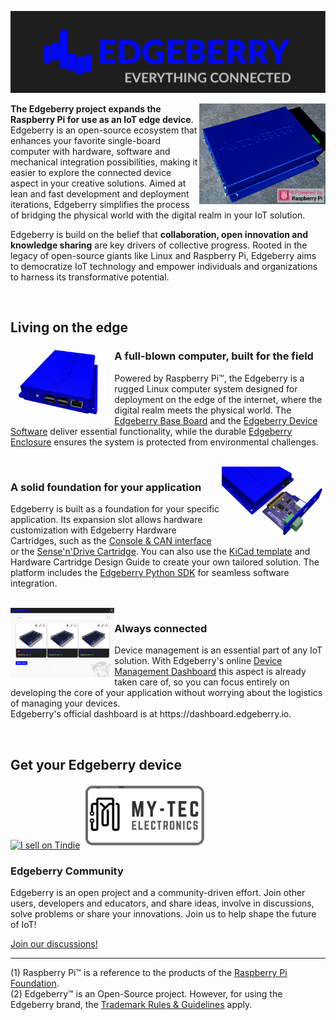 ![Edgeberry Banner](https://github.com/Edgeberry/.github/blob/main/brand/Edgeberry_banner_EverythingIsConnected.png?raw=true)

<a href="https://www.tindie.com/stores/spuq/?ref=offsite_badges&utm_source=sellers_SpuQ&utm_medium=badges&utm_campaign=badge_large" target="_blank" >
<img src="https://github.com/Edgeberry/.github/blob/main/images/Edgeberry_picture.png?raw=true" align="right" width="40%"/>
</a>

**The Edgeberry project expands the Raspberry Pi for use as an IoT edge device**. Edgeberry is an open-source ecosystem that enhances your favorite single-board computer with hardware, software and mechanical integration possibilities, making it easier to explore the connected device aspect in your creative solutions. Aimed at lean and fast development and deployment iterations, Edgeberry simplifies the process of bridging the physical world with the digital realm in your IoT solution.

Edgeberry is build on the belief that **collaboration, open innovation and knowledge sharing** are key drivers of collective progress. Rooted in the legacy of open-source giants like Linux and Raspberry Pi, Edgeberry aims to democratize IoT technology and empower individuals and organizations to harness its transformative potential.

<br clear="right"/>

<h2>Living on the edge</h2>

<img src="https://raw.githubusercontent.com/Edgeberry/.github/main/profile/images/Edgeberry_Device.png" align="left" width="33%"/>
<h3>A full-blown computer, built for the field</h3>
<p>
    Powered by Raspberry Pi™, the Edgeberry is a rugged Linux computer system designed for deployment on the edge of the internet, where the digital realm meets the physical world. The <a href="https://github.com/Edgeberry/Edgeberry-hardware">Edgeberry Base Board</a> and the <a href="https://github.com/Edgeberry/Edgeberry">Edgeberry Device Software</a>
    deliver essential functionality, while the durable <a href="https://www.thingiverse.com/thing:6595172">Edgeberry Enclosure</a> ensures the system is protected from environmental challenges.
</p>
<br clear="left"/>
<img src="https://raw.githubusercontent.com/Edgeberry/.github/main/profile/images/Edgeberry_Cartridge.png" align="right" width="33%"/>
<h3>A solid foundation for your application</h3>
<p>
    Edgeberry is built as a foundation for your specific application. Its expansion slot allows hardware customization with Edgeberry Hardware Cartridges, such as the <a href="https://github.com/Edgeberry/Edgeberry-cartridge-console-can">Console & CAN interface</a> or the <a href="https://github.com/Edgeberry/Edgeberry_SenseAndDrive_Cartridge">Sense'n'Drive Cartridge</a>. You can also use the <a href="https://gitlab.com/kicad/libraries/kicad-templates/-/tree/master/Projects/Edgeberry_Cartridge?ref_type=heads">KiCad template</a> and Hardware Cartridge Design Guide to create your own tailored solution. The platform includes the <a href="https://github.com/Edgeberry/Edgeberry-Python-SDK">Edgeberry Python SDK</a> for seamless software integration.
</p>
<br clear="right"/>
<img src="https://raw.githubusercontent.com/Edgeberry/.github/main/profile/images/Edgeberry_Dashboard.png" align="left" width="33%"/>
<h3>Always connected</h3>
<p>
    Device management is an essential part of any IoT solution. With Edgeberry's online <a href="https://github.com/Edgeberry/Edgeberry-dashboard">Device Management Dashboard</a> this aspect is already taken care of, so you can focus entirely on developing the core of your application without worrying about the logistics of managing your devices.
    <br/>
    Edgeberry's official dashboard is at https://dashboard.edgeberry.io.
</p>
<br clear="left"/>

<h2>Get your Edgeberry device</h2>

<a href="https://www.tindie.com/stores/spuq/?ref=offsite_badges&utm_source=sellers_SpuQ&utm_medium=badges&utm_campaign=badge_large" target="_blank" ><img src="https://d2ss6ovg47m0r5.cloudfront.net/badges/tindie-larges.png" alt="I sell on Tindie" width="200" height="104"></a>
<a href="https://my-tec.be/" target="_blank" ><img src="https://github.com/Edgeberry/.github/blob/main/images/button_My-Tec.png?raw=true" alt="My-Tec" width="200" height="104"></a>
<br/>

<h3>Edgeberry Community</h3>
<p>
    Edgeberry is an open project and a community-driven effort. Join other users, developers and educators, and share ideas, involve in discussions, solve problems or share your innovations. Join us to help shape the future of IoT!
</p>
<p>
    <a href="https://github.com/orgs/Edgeberry/discussions">Join our discussions!</a>
</p>
<hr/>

(1) Raspberry Pi™ is a reference to the products of the [Raspberry Pi Foundation](https://www.raspberrypi.org/).<br/>
(2) Edgeberry™ is an Open-Source project. However, for using the Edgeberry brand, the [Trademark Rules & Guidelines](https://github.com/Edgeberry/.github/blob/main/brand/Edgeberry_Trademark_Rules_and_Guidelines.md) apply.